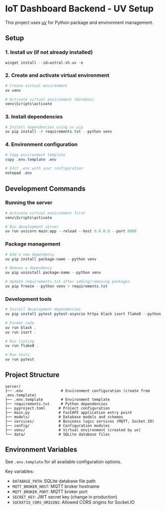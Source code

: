 # IoT Dashboard Backend - UV Setup

This project uses [uv](https://github.com/astral-sh/uv) for Python package and environment management.

## Setup

### 1. Install uv (if not already installed)

```powershell
winget install --id=astral-sh.uv -e
```

### 2. Create and activate virtual environment

```powershell
# Create virtual environment
uv venv

# Activate virtual environment (Windows)
venv\Scripts\activate
```

### 3. Install dependencies

```powershell
# Install dependencies using uv pip
uv pip install -r requirements.txt --python venv
```

### 4. Environment configuration

```powershell
# Copy environment template
copy .env.template .env

# Edit .env with your configuration
notepad .env
```

## Development Commands

### Running the server

```powershell
# Activate virtual environment first
venv\Scripts\activate

# Run development server
uv run uvicorn main:app --reload --host 0.0.0.0 --port 8000
```

### Package management

```powershell
# Add a new dependency
uv pip install package-name --python venv

# Remove a dependency
uv pip uninstall package-name --python venv

# Update requirements.txt after adding/removing packages
uv pip freeze --python venv > requirements.txt
```

### Development tools

```powershell
# Install development dependencies
uv pip install pytest pytest-asyncio httpx black isort flake8 --python venv

# Format code
uv run black .
uv run isort .

# Run linting
uv run flake8 .

# Run tests
uv run pytest
```

## Project Structure

```
server/
├── .env                 # Environment configuration (create from .env.template)
├── .env.template        # Environment template
├── requirements.txt     # Python dependencies
├── pyproject.toml      # Project configuration
├── main.py             # FastAPI application entry point
├── models/             # Database models and schemas
├── services/           # Business logic services (MQTT, Socket.IO)
├── config/             # Configuration modules
├── venv/               # Virtual environment (created by uv)
└── data/               # SQLite database files
```

## Environment Variables

See `.env.template` for all available configuration options.

Key variables:

- `DATABASE_PATH`: SQLite database file path
- `MQTT_BROKER_HOST`: MQTT broker hostname
- `MQTT_BROKER_PORT`: MQTT broker port
- `SECRET_KEY`: JWT secret key (change in production)
- `SOCKETIO_CORS_ORIGINS`: Allowed CORS origins for Socket.IO
